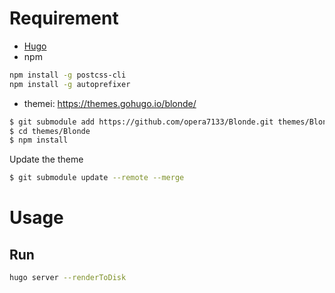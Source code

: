 # Requirement
- [Hugo](https://gohugo.io/)
- npm

```sh
npm install -g postcss-cli
npm install -g autoprefixer
```

- themei: https://themes.gohugo.io/blonde/
```sh
$ git submodule add https://github.com/opera7133/Blonde.git themes/Blonde
$ cd themes/Blonde
$ npm install
```
Update the theme 
```sh
$ git submodule update --remote --merge
```

# Usage
## Run

```sh
hugo server --renderToDisk
```
